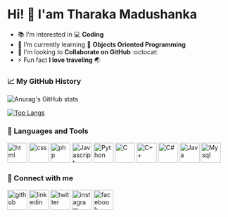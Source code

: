 # Hi! :wave: I'am Tharaka Madushanka

- :books: I’m interested in :computer: **Coding** 
- :seedling: I’m currently learning :game_die: **Objects Oriented Programming**
- :eyes: I'm looking to **Collaborate on GitHub** :octocat:
- :zap: Fun fact **I love traveling** :earth_asia:

### :chart_with_upwards_trend: My GitHub History

![Anurag's GitHub stats](https://github-readme-stats.vercel.app/api?username=TharakaMadushankaWanshathilaka&count_private=true&show_icons=true)


[![Top Langs](https://github-readme-stats.vercel.app/api/top-langs/?username=TharakaMadushankaWanshathilaka)](https://github.com/anuraghazra/github-readme-stats&layout=compact&langs_count=10)

### :dart: Languages and Tools

<p align="left">
  
  <img src="https://cdn-icons-png.flaticon.com/512/5968/5968267.png" alt="html" width="45" height="45"/>
  <img src="https://cdn-icons-png.flaticon.com/512/5968/5968242.png" alt="css" width="45" height="45"/>
  <img src="https://cdn-icons-png.flaticon.com/512/5968/5968332.png" alt="php" width="45" height="45"/>
  <img src="https://cdn-icons-png.flaticon.com/512/5968/5968292.png" alt="Javascript" width="45" height="45"/>
  <img src="https://cdn-icons-png.flaticon.com/512/5968/5968350.png" alt="Python" width="45" height="45"/>
  <img src="https://cdn-icons-png.flaticon.com/512/5968/5968228.png" alt="C" width="45" height="45"/>
  <img src="https://cdn-icons-png.flaticon.com/512/6132/6132222.png" alt="C++" width="45" height="45"/>
  <img src="https://cdn-icons-png.flaticon.com/512/6132/6132221.png" alt="C#" width="45" height="45"/>
  <img src="https://cdn-icons-png.flaticon.com/512/5968/5968282.png" alt="Java" width="45" height="45"/>
  <img src="https://cdn-icons-png.flaticon.com/512/5968/5968313.png" alt="Mysql" width="45" height="45"/>

  <!--  
  <img src="" alt="" width="45" height="45"/>
  <img src="" alt="" width="45" height="45"/>
  <img src="" alt="" width="45" height="45"/>
  -->
</p>

### :electric_plug: Connect with me

<p align="left">
  
  <a href="https://github.com/TharakaMadushankaWanshathilaka"><img src="https://cdn-icons-png.flaticon.com/512/1051/1051326.png" alt="github" width="45" height="45"/></a>
  <a href="https://www.linkedin.com/in/tharaka-madushanka-wanshathilaka/"><img src="https://cdn-icons-png.flaticon.com/512/3536/3536505.png" alt="linkedin" width="45" height="45"/></a>
  <a href="https://twitter.com/TharakaTmw7"><img src="https://cdn-icons-png.flaticon.com/512/733/733579.png" alt="twitter" width="45" height="45"/></a>
  <a href="https://www.instagram.com/tharaka_madushanka_tmw7/"><img src="https://cdn-icons-png.flaticon.com/512/2111/2111463.png" alt="instagram" width="45" height="45"/></a>
  <a href="https://www.facebook.com/TharakaMadushankaWanshathilaka/"><img src="https://cdn-icons-png.flaticon.com/512/5968/5968764.png" alt="facebook" width="45" height="45"/></a>
  
</p>
